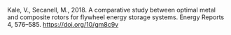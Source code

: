 Kale, V., Secanell, M., 2018. A comparative study between optimal metal and composite rotors for flywheel energy storage systems. Energy Reports 4, 576–585. https://doi.org/10/gm8c9v
